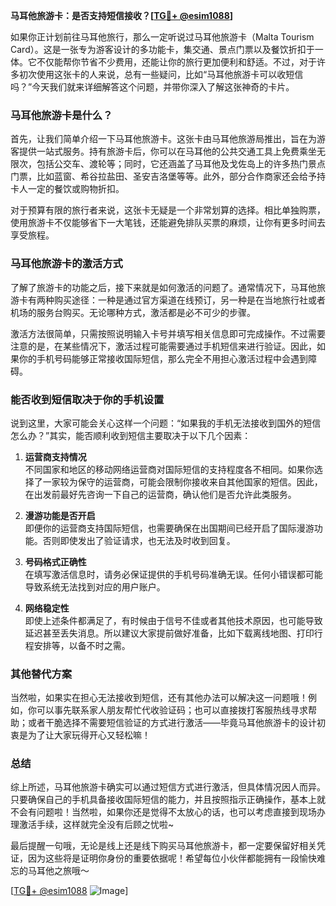 **马耳他旅游卡：是否支持短信接收？[[TG💪+ @esim1088](https://t.me/s/esim1088)]**

如果你正计划前往马耳他旅行，那么一定听说过马耳他旅游卡（Malta Tourism Card）。这是一张专为游客设计的多功能卡，集交通、景点门票以及餐饮折扣于一体。它不仅能帮你节省不少费用，还能让你的旅行更加便利和舒适。不过，对于许多初次使用这张卡的人来说，总有一些疑问，比如“马耳他旅游卡可以收短信吗？”今天我们就来详细解答这个问题，并带你深入了解这张神奇的卡片。

### 马耳他旅游卡是什么？

首先，让我们简单介绍一下马耳他旅游卡。这张卡由马耳他旅游局推出，旨在为游客提供一站式服务。持有旅游卡后，你可以在马耳他的公共交通工具上免费乘坐无限次，包括公交车、渡轮等；同时，它还涵盖了马耳他及戈佐岛上的许多热门景点门票，比如蓝窗、希谷拉盐田、圣安吉洛堡等等。此外，部分合作商家还会给予持卡人一定的餐饮或购物折扣。

对于预算有限的旅行者来说，这张卡无疑是一个非常划算的选择。相比单独购票，使用旅游卡不仅能够省下一大笔钱，还能避免排队买票的麻烦，让你有更多时间去享受旅程。

### 马耳他旅游卡的激活方式

了解了旅游卡的功能之后，接下来就是如何激活的问题了。通常情况下，马耳他旅游卡有两种购买途径：一种是通过官方渠道在线预订，另一种是在当地旅行社或者机场的服务台购买。无论哪种方式，激活都是必不可少的步骤。

激活方法很简单，只需按照说明输入卡号并填写相关信息即可完成操作。不过需要注意的是，在某些情况下，激活过程可能需要通过手机短信来进行验证。因此，如果你的手机号码能够正常接收国际短信，那么完全不用担心激活过程中会遇到障碍。

### 能否收到短信取决于你的手机设置

说到这里，大家可能会关心这样一个问题：“如果我的手机无法接收到国外的短信怎么办？”其实，能否顺利收到短信主要取决于以下几个因素：

1. **运营商支持情况**  
   不同国家和地区的移动网络运营商对国际短信的支持程度各不相同。如果你选择了一家较为保守的运营商，可能会限制你接收来自其他国家的短信。因此，在出发前最好先咨询一下自己的运营商，确认他们是否允许此类服务。

2. **漫游功能是否开启**  
   即便你的运营商支持国际短信，也需要确保在出国期间已经开启了国际漫游功能。否则即使发出了验证请求，也无法及时收到回复。

3. **号码格式正确性**  
   在填写激活信息时，请务必保证提供的手机号码准确无误。任何小错误都可能导致系统无法找到对应的用户账户。

4. **网络稳定性**  
   即使上述条件都满足了，有时候由于信号不佳或者其他技术原因，也可能导致延迟甚至丢失消息。所以建议大家提前做好准备，比如下载离线地图、打印行程安排等，以备不时之需。

### 其他替代方案

当然啦，如果实在担心无法接收到短信，还有其他办法可以解决这一问题哦！例如，你可以事先联系家人朋友帮忙代收验证码；也可以直接拨打客服热线寻求帮助；或者干脆选择不需要短信验证的方式进行激活——毕竟马耳他旅游卡的设计初衷是为了让大家玩得开心又轻松嘛！

### 总结

综上所述，马耳他旅游卡确实可以通过短信方式进行激活，但具体情况因人而异。只要确保自己的手机具备接收国际短信的能力，并且按照指示正确操作，基本上就不会有问题啦！当然啦，如果你还是觉得不太放心的话，也可以考虑直接到现场办理激活手续，这样就完全没有后顾之忧啦~

最后提醒一句哦，无论是线上还是线下购买马耳他旅游卡，都一定要保留好相关凭证，因为这些将是证明你身份的重要依据呢！希望每位小伙伴都能拥有一段愉快难忘的马耳他之旅哦～

[[TG💪+ @esim1088](https://t.me/s/esim1088) ![Image](https://i.postimg.cc/4NQfJmqS/Snipaste-2025-05-13-00-14-12.png)]